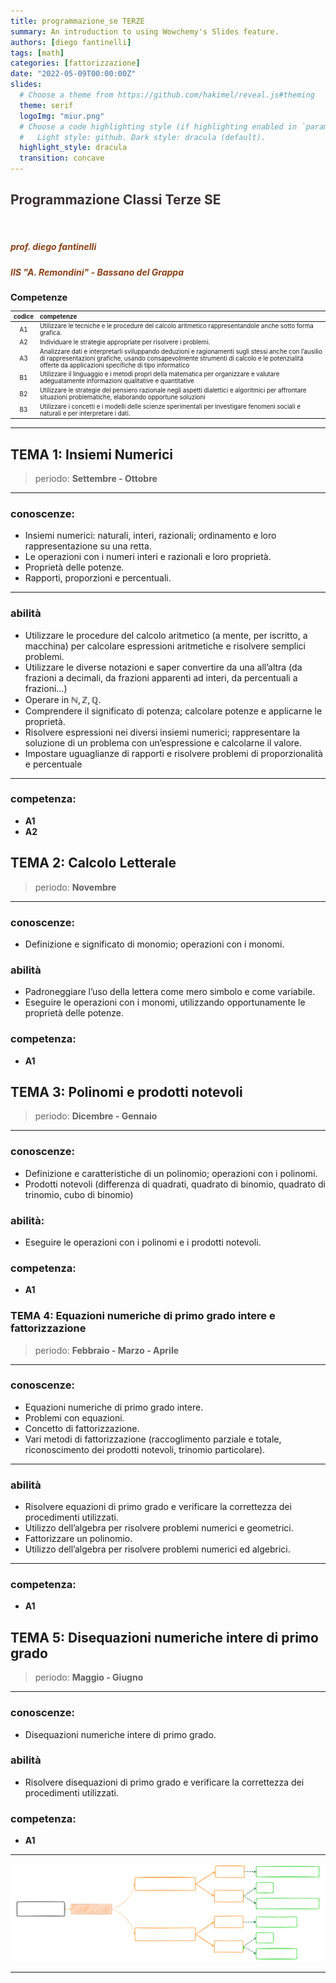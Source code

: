 ```yaml
---
title: programmazione_se TERZE
summary: An introduction to using Wowchemy's Slides feature.
authors: [diego fantinelli]
tags: [math]
categories: [fattorizzazione]
date: "2022-05-09T00:00:00Z"
slides:
  # Choose a theme from https://github.com/hakimel/reveal.js#theming
  theme: serif
  logoImg: "miur.png"
  # Choose a code highlighting style (if highlighting enabled in `params.toml`)
  #   Light style: github. Dark style: dracula (default).
  highlight_style: dracula
  transition: concave
---
```



<section data-background-image="pingpong_bkg.jpg" data-background-opacity="0.6" data-transition="convex">
  <h2 style="color:#3B2F2F">Programmazione Classi Terze SE</h2>
  <!-- <h3 style="color:#3B2F2F"><em>esercizi e ripasso</em></h3> -->
  <br>
  <h5 style="color:#8A4117"><em>prof. diego fantinelli</em></h5>
  <h5 style="color:#8A4117">IIS "A. Remondini" - Bassano del Grappa</h5>
</section>

<section style="font-size:70%" data-background-image="pingpong_bkg.jpg" data-background-opacity="0.6">

## Competenze

| codice | competenze                                                                                                                                                                                                                                               |
|:------:|:-------------------------------------------------------------------------------------------------------------------------------------------------------------------------------------------------------------------------------------------------------- |
|   A1   | Utilizzare le tecniche e le procedure del calcolo aritmetico rappresentandole anche sotto forma grafica.                                                                                                                                                 |
|   A2   | Individuare le strategie appropriate per risolvere i problemi.                                                                                                                                                                                           |
|   A3   | Analizzare dati e interpretarli sviluppando deduzioni e ragionamenti sugli stessi anche con l’ausilio di rappresentazioni grafiche, usando consapevolmente strumenti di calcolo e le potenzialità offerte da applicazioni specifiche di tipo informatico |
|   B1   | Utilizzare il linguaggio e i metodi propri della matematica per organizzare e valutare adeguatamente informazioni qualitative e quantitative                                                                                                             |
|   B2   | Utilizzare le strategie del pensiero razionale negli aspetti dialettici e algoritmici per affrontare situazioni problematiche, elaborando opportune soluzioni                                                                                            |
|   B3   | Utilizzare i concetti e i modelli delle scienze sperimentali per investigare fenomeni sociali e naturali e per interpretare i dati.                                                                                                                      |

</section>

---

<section data-background-image="calm_bkg.jpg" data-background-opacity="0.6">

## TEMA 1: Insiemi Numerici
>periodo: **Settembre - Ottobre**

---

### conoscenze:
- Insiemi numerici: naturali, interi, razionali; ordinamento e loro rappresentazione su una retta.
- Le operazioni con i numeri interi e razionali e loro proprietà.
- Proprietà delle potenze.
- Rapporti, proporzioni e percentuali.

---

### abilità
- Utilizzare le procedure del calcolo aritmetico (a mente, per iscritto, a macchina) per calcolare espressioni aritmetiche e risolvere semplici problemi.
- Utilizzare le diverse notazioni e saper convertire da una all’altra (da frazioni a decimali, da frazioni apparenti ad interi, da percentuali a frazioni…)
- Operare in $\mathbb{N,\, Z,\, Q}.$
- Comprendere il significato di potenza; calcolare potenze e applicarne le proprietà.
- Risolvere espressioni nei diversi insiemi numerici; rappresentare la soluzione di un problema con un’espressione e calcolarne il valore.
- Impostare uguaglianze di rapporti e risolvere problemi di proporzionalità e percentuale

---

### competenza: 
- **A1**
- **A2**

</section>

<section data-background-image="calm_bkg.jpg" data-background-opacity="0.6">

## TEMA 2: Calcolo Letterale
>periodo: **Novembre**

---

### conoscenze:    
- Definizione e significato di monomio; operazioni con i monomi.
### abilità
- Padroneggiare l’uso della lettera come mero simbolo e come variabile.
- Eseguire le operazioni con i monomi, utilizzando opportunamente le proprietà delle potenze.
### competenza:
- **A1**

</section>

<section data-background-image="calm_bkg.jpg" data-background-opacity="0.6">

## TEMA 3: Polinomi e prodotti notevoli
>periodo: **Dicembre - Gennaio**

---

### conoscenze:
- Definizione e caratteristiche di un polinomio; operazioni con i polinomi.
- Prodotti notevoli (differenza di quadrati, quadrato di binomio, quadrato di trinomio, cubo di binomio)

### abilità:
- Eseguire le operazioni con i polinomi e i prodotti notevoli.

### competenza:

- **A1**

</section>

<section data-background-image="calm_bkg.jpg" data-background-opacity="0.6">

### TEMA 4: Equazioni numeriche di primo grado intere e fattorizzazione
>periodo: **Febbraio - Marzo - Aprile**

---

### conoscenze:
- Equazioni numeriche di primo grado intere.
- Problemi con equazioni.
- Concetto di fattorizzazione.
- Vari metodi di fattorizzazione (raccoglimento parziale e totale, riconoscimento dei prodotti notevoli, trinomio particolare).

---

### abilità
- Risolvere equazioni di primo grado e verificare la correttezza dei procedimenti utilizzati.
- Utilizzo dell’algebra per risolvere problemi numerici e geometrici.
- Fattorizzare un polinomio.
- Utilizzo dell’algebra per risolvere problemi numerici ed algebrici.

---

### competenza:
- **A1**

</section>

<section data-background-image="calm_bkg.jpg" data-background-opacity="0.6">

## TEMA 5: Disequazioni numeriche intere di primo grado
> periodo: **Maggio - Giugno**

---

### conoscenze:
- Disequazioni numeriche intere di primo grado.
### abilità
- Risolvere disequazioni di primo grado e verificare la correttezza dei procedimenti utilizzati.
### competenza:
- **A1**

</section>

---

![polinomi](schema_polinomi-equazioni.svg)

---

<section data-transition="convex" data-background-color="#EDEDED">
  <img data-src="https://res.cloudinary.com/teepublic/image/private/s--TQXt20Pc--/t_Resized%20Artwork/c_fit,g_north_west,h_954,w_954/co_000000,e_outline:48/co_000000,e_outline:inner_fill:48/co_ffffff,e_outline:48/co_ffffff,e_outline:inner_fill:48/co_bbbbbb,e_outline:3:1000/c_mpad,g_center,h_1260,w_1260/b_rgb:eeeeee/c_limit,f_auto,h_630,q_90,w_630/v1588675429/production/designs/9818088_0.jpg">
</section>